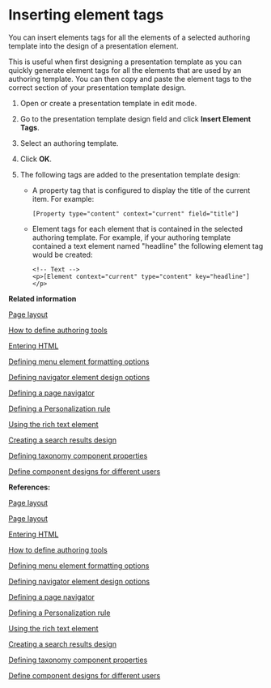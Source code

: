 # Inserting element tags 

You can insert elements tags for all the elements of a selected authoring template into the design of a presentation element.

This is useful when first designing a presentation template as you can quickly generate element tags for all the elements that are used by an authoring template. You can then copy and paste the element tags to the correct section of your presentation template design.

1.  Open or create a presentation template in edit mode.

2.  Go to the presentation template design field and click **Insert Element Tags**.

3.  Select an authoring template.

4.  Click **OK**.

5.  The following tags are added to the presentation template design:

    -   A property tag that is configured to display the title of the current item. For example:

        ```
        [Property type="content" context="current" field="title"]
        ```

    -   Element tags for each element that is contained in the selected authoring template. For example, if your authoring template contained a text element named "headline" the following element tag would be created:

        ```
        <!-- Text -->
        <p>[Element context="current" type="content" key="headline"]</p>
        ```


**Related information**  


[Page layout ](../panel_help/wcm_dev_pres-temp_examples_layout.md)

[How to define authoring tools ](../panel_help/wcm_dev_elements_authoring-tools_examples.md)

[Entering HTML ](../panel_help/wcm_dev_elements_html_props.md)

[Defining menu element formatting options ](../panel_help/wcm_dev_elements_menu_format.md)

[Defining navigator element design options ](../panel_help/wcm_dev_elements_navigator_using.md)

[Defining a page navigator ](../panel_help/wcm_dev_elements_page-navigation_props.md)

[Defining a Personalization rule ](../panel_help/wcm_dev_elements_pzn_props.md)

[Using the rich text element ](../panel_help/wcm_dev_elements_rich-text_props.md)

[Creating a search results design ](../panel_help/wcm_dev_elements_search_props.md)

[Defining taxonomy component properties ](../panel_help/wcm_dev_elements_taxonomy_props.md)

[Define component designs for different users ](../panel_help/wcm_dev_elements_username_props.md)

**References:**  


[Page layout](wcm_dev_pres-temp_examples_layout.md)

[Page layout](wcm_dev_pres-temp_examples_layout_pt.md)

[Entering HTML](wcm_dev_elements_html_props.md)

[How to define authoring tools](wcm_dev_elements_authoring-tools_examples.md)

[Defining menu element formatting options](wcm_dev_elements_menu_format.md)

[Defining navigator element design options](wcm_dev_elements_navigator_using.md)

[Defining a page navigator](wcm_dev_elements_page-navigation_props.md)

[Defining a Personalization rule](wcm_dev_elements_pzn_props.md)

[Using the rich text element](wcm_dev_elements_rich-text_props.md)

[Creating a search results design](wcm_dev_elements_search_props.md)

[Defining taxonomy component properties](wcm_dev_elements_taxonomy_props.md)

[Define component designs for different users](wcm_dev_elements_username_props.md)


